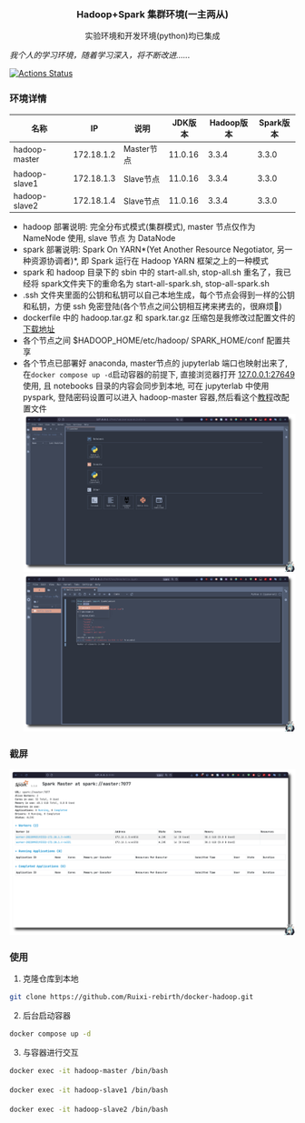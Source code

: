 <h3 align="center">Hadoop+Spark 集群环境(一主两从)</h3>
<p align="center">实验环境和开发环境(python)均已集成</p>

*我个人的学习环境，随着学习深入，将不断改进......*

[![Actions Status](https://github.com/Ruixi-rebirth/docker-hadoop/actions/workflows/workflow.yml/badge.svg)](https://github.com/Ruixi-rebirth/docker-hadoop/actions)

### 环境详情
|名称|IP|说明|JDK版本|Hadoop版本|Spark版本|
|---|---|---|---|---|---|
|hadoop-master|172.18.1.2|Master节点|11.0.16|3.3.4|3.3.0|
|hadoop-slave1|172.18.1.3|Slave节点|11.0.16|3.3.4|3.3.0|
|hadoop-slave2|172.18.1.4|Slave节点|11.0.16|3.3.4|3.3.0|

- hadoop 部署说明: 完全分布式模式(集群模式), master 节点仅作为 NameNode 使用, slave 节点 为 DataNode
- spark 部署说明: Spark On YARN*(Yet Another Resource Negotiator, 另一种资源协调者)*, 即 Spark 运行在 Hadoop YARN 框架之上的一种模式
- spark 和 hadoop 目录下的 sbin 中的 start-all.sh, stop-all.sh 重名了，我已经将 spark文件夹下的重命名为 start-all-spark.sh, stop-all-spark.sh 
- .ssh 文件夹里面的公钥和私钥可以自己本地生成，每个节点会得到一样的公钥和私钥，方便 ssh 免密登陆(各个节点之间公钥相互拷来拷去的，很麻烦😤)
- dockerfile 中的 hadoop.tar.gz 和 spark.tar.gz 压缩包是我修改过配置文件的 [下载地址](http://23.105.207.7:8888/)
- 各个节点之间 $HADOOP_HOME/etc/hadoop/ SPARK_HOME/conf 配置共享
- 各个节点已部署好 anaconda, master节点的 jupyterlab 端口也映射出来了, 在`docker compose up -d`启动容器的前提下, 直接浏览器打开 [127.0.0.1:27649](http:127.0.0.1:27649) 使用, 且 notebooks 目录的内容会同步到本地, 可在 jupyterlab 中使用 pyspark, 登陆密码设置可以进入 hadoop-master 容器,然后看这个[教程](https://jupyter-notebook.readthedocs.io/en/stable/public_server.html)改配置文件
![](./img/jupyterlab.png)
![](./img/show.png)

### 截屏
![](./img/spark_on_yarn.png)
### 使用 
1. 克隆仓库到本地
```bash
git clone https://github.com/Ruixi-rebirth/docker-hadoop.git
```
2. 后台启动容器 
```bash
docker compose up -d
```
3. 与容器进行交互
```bash
docker exec -it hadoop-master /bin/bash

docker exec -it hadoop-slave1 /bin/bash 

docker exec -it hadoop-slave2 /bin/bash
```
